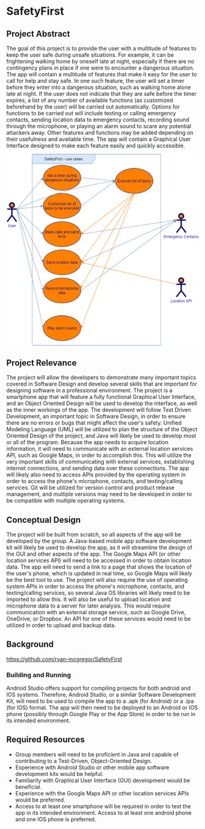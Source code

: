 # SafetyFirst

## Project Abstract 
The goal of this project is to provide the user with a multitude of features to keep the user safe during unsafe situations. For example, it can be frightening walking home by oneself late at night, especially if there are no contingency plans in place if one were to encounter a dangerous situation. The app will contain a multitude of features that make it easy for the user to call for help and stay safe. In one such feature, the user will set a timer before they enter into a dangerous situation, such as walking home alone late at night. If the user does not indicate that they are safe before the timer expires, a list of any number of available functions (as customized beforehand by the user) will be carried out automatically. Options for functions to be carried out will include texting or calling emergency contacts, sending location data to emergency contacts, recording sound through the microphone, or playing an alarm sound to scare any potential attackers away. Other features and functions may be added depending on their usefulness and available time. The app will contain a Graphical User Interface designed to make each feature easily and quickly accessible.

![SafetyFirst Use Case Diagram](SafetyFirst.png)

## Project Relevance
The project will allow the developers to demonstrate many important topics covered in Software Design and develop several skills that are important for designing software in a professional environment. The project is a smartphone app that will feature a fully functional Graphical User Interface, and an Object Oriented Design will be used to develop the interface, as well as the inner workings of the app. The development will follow Test Driven Development, an important topic in Software Design, in order to ensure there are no errors or bugs that might affect the user's safety. Unified Modeling Language (UML) will be utilized to plan the structure of the Object Oriented Design of the project, and Java will likely be used to develop most or all of the program. Because the app needs to acquire location information, it will need to communicate with an external location services API, such as Google Maps, in order to accomplish this. This will utilize the very important skills of communicating with external services, establishing internet connections, and sending data over these connections. The app will likely also need to access APIs provided by the operating system in order to access the phone's microphone, contacts, and texting/calling services. Git will be utilized for version control and product release management, and multiple versions may need to be developed in order to be compatible with multiple operating systems.

## Conceptual Design
The project will be built from scratch, so all aspects of the app will be developed by the group. A Java-based mobile app software development kit will likely be used to develop the app, as it will streamline the design of the GUI and other aspects of the app. The Google Maps API (or other location services API) will need to be accessed in order to obtain location data. The app will need to send a link to a page that shows the location of the user's phone, which is updated in real time, so Google Maps will likely be the best tool to use. The project will also require the use of operating system APIs in order to access the phone's microphone, contacts, and texting/calling services, so several Java OS libraries will likely need to be imported to allow this. It will also be useful to upload location and microphone data to a server for later analysis. This would require communication with an external storage service, such as Google Drive, OneDrive, or Dropbox. An API for one of these services would need to be utilized in order to upload and backup data.

## Background
https://github.com/ryan-mcgregor/SafetyFirst

### Building and Running
Android Studio offers support for compiling projects for both android and IOS systems. Therefore, Android Studio, or a similar Software Development Kit, will need to be used to compile the app to a .apk (for Android) or a .ipa (for IOS) format. The app will then need to be deployed to an Android or IOS phone (possibly through Google Play or the App Store) in order to be run in its intended environment.

## Required Resources
- Group members will need to be proficient in Java and capable of contributing to a Test-Driven, Object-Oriented Design. 
- Experience with Android Studio or other mobile app software development kits would be helpful.
- Familiarity with Graphical User Interface (GUI) development would be beneficial.
- Experience with the Google Maps API or other location services APIs would be preferred.
- Access to at least one smartphone will be required in order to test the app in its intended environment. Access to at least one android phone and one IOS phone is preferred.
